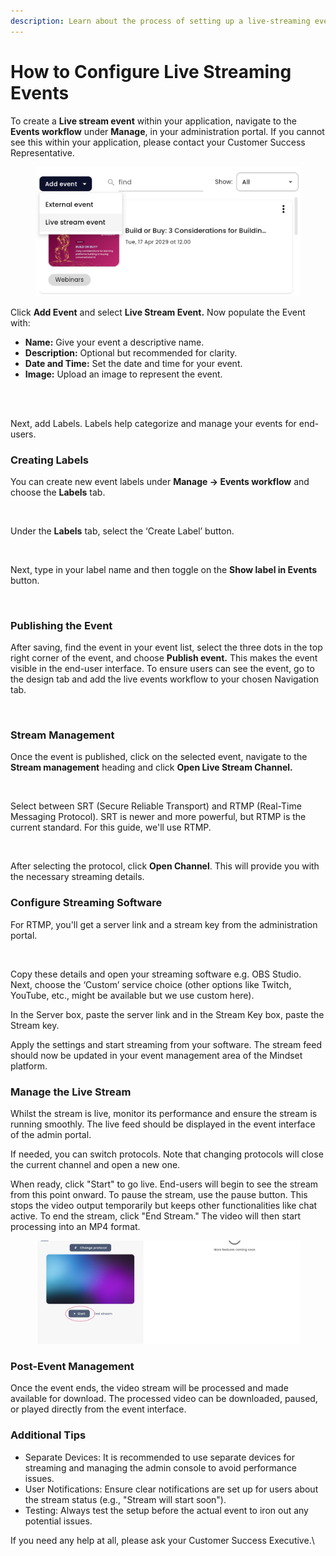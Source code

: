 ```yaml
---
description: Learn about the process of setting up a live-streaming event.
---
```


# How to Configure Live Streaming Events

To create a **Live stream event** within your application, navigate to the **Events workflow** under **Manage**, in your administration portal. If you cannot see this within your application, please contact your Customer Success Representative.

<figure><img src="../../../../.gitbook/assets/Screenshot 2024-07-08 141030 (1).png" alt=""><figcaption></figcaption></figure>

Click **Add Event** and select **Live Stream Event.** Now populate the Event with:

* **Name:** Give your event a descriptive name.
* **Description:** Optional but recommended for clarity.
* **Date and Time:** Set the date and time for your event.
* **Image:** Upload an image to represent the event.

<figure><img src="https://lh7-us.googleusercontent.com/docsz/AD_4nXfrznlW1CkeNd_AH9N25zqeRWtF-IYZwHs03Fujcd744LMWAq96n9Ua6hNGC-SAR5ahRTN2YYgUzJLTTTGIrhODyJd0HzrbHw7sIpSEhF245lfB-_vMRYdBY--meDh0JwJrBNhk-Gq3DaqJoAQ49ORnAf4e?key=WQuBy3J-WFOuBRUJnfvGFA" alt=""><figcaption></figcaption></figure>

\
Next, add Labels. Labels help categorize and manage your events for end-users.&#x20;

### Creating Labels

You can create new event labels under **Manage → Events workflow** and choose the **Labels** tab.

<figure><img src="https://lh7-us.googleusercontent.com/docsz/AD_4nXdYlZGWkiPwEtVOQHRxP3S9lhIPLxUfVMYvKycVUMgMfb4anJ98fbE6yPQsgPgTpIMhqPHdz8LtSUQ4gMg7ctBUqjm94ppGdUoOnD3_qXqTrFPBPkc770BkPgRnlEunOtjHl5bHTp6ohq12lj-oAenc_L1g?key=WQuBy3J-WFOuBRUJnfvGFA" alt=""><figcaption></figcaption></figure>

Under the **Labels** tab, select the ‘Create Label’ button.&#x20;

<figure><img src="https://lh7-us.googleusercontent.com/docsz/AD_4nXeZDJUe25DsnKS7xEjZK9cnzW-lQJdy7J1bTyxywuoGv4qr1OnffXAn9ssaeWc3LGNW62yWUL84vikrr7b-AebQf-k5gq5f_ItaIZ7C8uGQ40DLSMY2X6PB68CrLM0WX2MAodgpIZ7deeA54ivZyEEULFkL?key=WQuBy3J-WFOuBRUJnfvGFA" alt=""><figcaption></figcaption></figure>

Next, type in your label name and then toggle on the **Show label in Events** button.&#x20;

<figure><img src="https://lh7-us.googleusercontent.com/docsz/AD_4nXfLdSh4VPxR-QOzPl_CyewGeh7-665QwB-lE7tJ7KiOplE7Hns4xu6oo5ELdLy9twOLiLSG1Zg-hPT1kzvaRPDkGqM07ueWmPBej6afTZmKX869-THUq5fosXxoDF4JsslHPHY558DCHc1EqczDSKlP-Rvf?key=WQuBy3J-WFOuBRUJnfvGFA" alt=""><figcaption></figcaption></figure>

### Publishing the Event

After saving, find the event in your event list, select the three dots in the top right corner of the event, and choose **Publish event.** This makes the event visible in the end-user interface. To ensure users can see the event, go to the design tab and add the live events workflow to your chosen Navigation tab.

<figure><img src="https://lh7-us.googleusercontent.com/docsz/AD_4nXf57xtx8pYwp-cXCpKIs_lCBpRtRSFAbFyXEgu3Oe0ktVO7aGe7Q8himysEFy1H42g7i6JXn97AAx-YXYkahXQkBjb4gW2sCVizs6GMUf5pP0rb96Dr8HTchGndKflCTsIYQxNuyNXa7xj5GSYrq7sUDt8?key=WQuBy3J-WFOuBRUJnfvGFA" alt=""><figcaption></figcaption></figure>

### Stream Management

Once the event is published, click on the selected event, navigate to the **Stream management** heading and click **Open Live Stream Channel.**

<figure><img src="https://lh7-us.googleusercontent.com/docsz/AD_4nXcx8-uS4zwcbseUAQyFOb861QSh7gfcDWUHTJD8KSJWpUGUAja5WP7eZ-PDcIHDgpZENab-E46GYXG4n-NXgTNtrxeHb4ux_kRqJKa6EqjHrhD-oJbUGpYClrNu5EWxiqKTKFfss74kmOVfTr4I00nF9r6h?key=WQuBy3J-WFOuBRUJnfvGFA" alt=""><figcaption></figcaption></figure>

Select between SRT (Secure Reliable Transport) and RTMP (Real-Time Messaging Protocol). SRT is newer and more powerful, but RTMP is the current standard. For this guide, we'll use RTMP.

<figure><img src="https://lh7-us.googleusercontent.com/docsz/AD_4nXfqVJ_fkg9wAQMDZeLUxbDZ0CcWNaRGG9RGgRa54o-D1S-MAopdEtSIN3TTR0yJmOEg2pKY7LJ2yHHilHFuV-c91XqRJdaRZ2kUGJpju4Qtx3QcJO05qPpAKNCgahZJr8CRr_S1dlZN4mJTNtkoF4IGo6aX?key=WQuBy3J-WFOuBRUJnfvGFA" alt=""><figcaption></figcaption></figure>

After selecting the protocol, click **Open Channel**. This will provide you with the necessary streaming details.

### Configure Streaming Software

For RTMP, you'll get a server link and a stream key from the administration portal.&#x20;



<figure><img src="https://lh7-us.googleusercontent.com/docsz/AD_4nXdh3sLkr7QQBndKisfyT0-9vqL047d5nepxM_J0yFO8dpsg6j5EjdRyKq4T_AK2S2LLVL6rV3QM4F02wGzU0pC8xJOabU6v4IO1tsDNHekZVNkGUy6hxtRi-q-8NM_lygLYE27vgF2BwNf-mayTlx1lU8t_?key=WQuBy3J-WFOuBRUJnfvGFA" alt=""><figcaption></figcaption></figure>

Copy these details and open your streaming software e.g. OBS Studio. Next, choose the ‘Custom’ service choice  (other options like Twitch, YouTube, etc., might be available but we use custom here).

In the Server box, paste the server link and in the Stream Key box, paste the Stream key.

Apply the settings and start streaming from your software. The stream feed should now be updated in your event management area of the Mindset platform.

### Manage the Live Stream

Whilst the stream is live, monitor its performance and ensure the stream is running smoothly. The live feed should be displayed in the event interface of the admin portal.

If needed, you can switch protocols. Note that changing protocols will close the current channel and open a new one.

When ready, click "Start" to go live. End-users will begin to see the stream from this point onward. To pause the stream, use the pause button. This stops the video output temporarily but keeps other functionalities like chat active. To end the stream, click "End Stream." The video will then start processing into an MP4 format.



<figure><img src="../../../../.gitbook/assets/Screenshot 2024-07-02 at 16.20.55.png" alt=""><figcaption></figcaption></figure>



### Post-Event Management

Once the event ends, the video stream will be processed and made available for download. The processed video can be downloaded, paused, or played directly from the event interface.

### Additional Tips

* Separate Devices: It is recommended to use separate devices for streaming and managing the admin console to avoid performance issues.
* User Notifications: Ensure clear notifications are set up for users about the stream status (e.g., "Stream will start soon").
* Testing: Always test the setup before the actual event to iron out any potential issues.

If you need any help at all, please ask your Customer Success Executive.\
